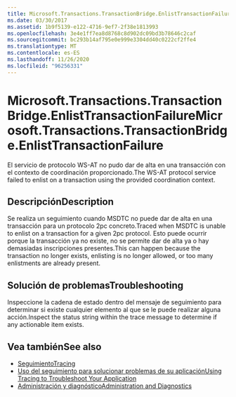 ```yaml
---
title: Microsoft.Transactions.TransactionBridge.EnlistTransactionFailure
ms.date: 03/30/2017
ms.assetid: 1b9f5139-e122-4716-9ef7-2f38e1813993
ms.openlocfilehash: 3e4e1ff7ea8d8768c8d902dc09bd3b78646c2caf
ms.sourcegitcommit: bc293b14af795e0e999e3304dd40c0222cf2ffe4
ms.translationtype: MT
ms.contentlocale: es-ES
ms.lasthandoff: 11/26/2020
ms.locfileid: "96256331"
---
```

# <a name="microsofttransactionstransactionbridgeenlisttransactionfailure"></a><span data-ttu-id="34228-102">Microsoft.Transactions.TransactionBridge.EnlistTransactionFailure</span><span class="sxs-lookup"><span data-stu-id="34228-102">Microsoft.Transactions.TransactionBridge.EnlistTransactionFailure</span></span>

<span data-ttu-id="34228-103">El servicio de protocolo WS-AT no pudo dar de alta en una transacción con el contexto de coordinación proporcionado.</span><span class="sxs-lookup"><span data-stu-id="34228-103">The WS-AT protocol service failed to enlist on a transaction using the provided coordination context.</span></span>  
  
## <a name="description"></a><span data-ttu-id="34228-104">Descripción</span><span class="sxs-lookup"><span data-stu-id="34228-104">Description</span></span>  

 <span data-ttu-id="34228-105">Se realiza un seguimiento cuando MSDTC no puede dar de alta en una transacción para un protocolo 2pc concreto.</span><span class="sxs-lookup"><span data-stu-id="34228-105">Traced when MSDTC is unable to enlist on a transaction for a given 2pc protocol.</span></span>  <span data-ttu-id="34228-106">Esto puede ocurrir porque la transacción ya no existe, no se permite dar de alta ya o hay demasiadas inscripciones presentes.</span><span class="sxs-lookup"><span data-stu-id="34228-106">This can happen because the transaction no longer exists, enlisting is no longer allowed, or too many enlistments are already present.</span></span>  
  
## <a name="troubleshooting"></a><span data-ttu-id="34228-107">Solución de problemas</span><span class="sxs-lookup"><span data-stu-id="34228-107">Troubleshooting</span></span>  

 <span data-ttu-id="34228-108">Inspeccione la cadena de estado dentro del mensaje de seguimiento para determinar si existe cualquier elemento al que se le puede realizar alguna acción.</span><span class="sxs-lookup"><span data-stu-id="34228-108">Inspect the status string within the trace message to determine if any actionable item exists.</span></span>  
  
## <a name="see-also"></a><span data-ttu-id="34228-109">Vea también</span><span class="sxs-lookup"><span data-stu-id="34228-109">See also</span></span>

- [<span data-ttu-id="34228-110">Seguimiento</span><span class="sxs-lookup"><span data-stu-id="34228-110">Tracing</span></span>](index.md)
- [<span data-ttu-id="34228-111">Uso del seguimiento para solucionar problemas de su aplicación</span><span class="sxs-lookup"><span data-stu-id="34228-111">Using Tracing to Troubleshoot Your Application</span></span>](using-tracing-to-troubleshoot-your-application.md)
- [<span data-ttu-id="34228-112">Administración y diagnóstico</span><span class="sxs-lookup"><span data-stu-id="34228-112">Administration and Diagnostics</span></span>](../index.md)

